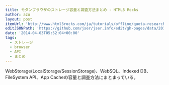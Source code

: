 ```yaml
---
title: モダンブラウザのストレージ容量と調査方法まとめ - HTML5 Rocks
author: azu
layout: post
itemUrl: 'http://www.html5rocks.com/ja/tutorials/offline/quota-research/'
editJSONPath: 'https://github.com/jser/jser.info/edit/gh-pages/data/2014/04/index.json'
date: '2014-04-03T05:52:04+00:00'
tags:
  - ストレージ
  - browser
  - API
  - まとめ
---
```

WebStorage(LocalStorage/SessionStorage)、WebSQL、Indexed DB、FileSystem API、App Cacheの容量と調査方法にまとまっている。

